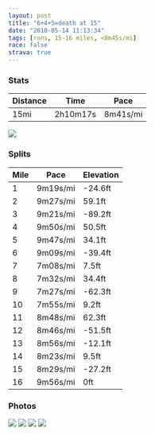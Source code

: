 ```yaml
---
layout: post
title: "6+4+5=death at 15"
date: "2018-05-14 11:13:34"
tags: [runs, 15-16 miles, <8m45s/mi]
race: false
strava: true
---
```


### Stats

| Distance | Time | Pace |
|----------|------|------|
|15mi|2h10m17s|8m41s/mi|

<img src='https://maps.googleapis.com/maps/api/staticmap?maptype=roadmap&path=enc:}_ywFffpbMwK_Gz@{LaOqL|@oJsA{E_KsLeMQwGcJ}O}D}O}LiCiHF{IkDiDkYmQcSh@cMkMcLm@kFcHqAjAzA`Gq@~BuMiGeF|GUpMdCp@vCkGhJ]vDtItErDbDbKvK~F`EdGzFx@jHnOdVjB`FnIzLvCzP`WxOx@vBfHzNbHnNnPbDi@vD}Gf@gIoNmKj@qLgAsDgNmNwJTmFmImOiDkQkNcCiHLwHeCaDm[}RqRr@yL_MuMaA{D}G{ApAzApFo@lC{NuFkDlFiApJnC~DnD_HtJMrDlJbElCjDhK`LnGxBvEvHpAbDzJbDzDlPAbEfCtDzG|Ix@|S~YlO`A`CzGnOxHbNxOrDqAbFeO|De@xJ_UnACvNbItKzKpq@p_@fUtSjX~LpCdE|a@pIzAu@&key=AIzaSyC1MId7bFpkLXNAaYhBSTb8jLyiSqzbDtM&size=800x800&markers=color:yellow|label:S|40.76559,-73.98004&markers=color:green|label:F|40.736930000000015,-73.98997000000003'>

### Splits

| Mile | Pace | Elevation |
|------|------|-----------|
|1|9m19s/mi|-24.6ft|
|2|9m27s/mi|59.1ft|
|3|9m21s/mi|-89.2ft|
|4|9m50s/mi|50.5ft|
|5|9m47s/mi|34.1ft|
|6|9m09s/mi|-39.4ft|
|7|7m08s/mi|7.5ft|
|8|7m32s/mi|34.4ft|
|9|7m27s/mi|-62.3ft|
|10|7m55s/mi|9.2ft|
|11|8m48s/mi|62.3ft|
|12|8m46s/mi|-51.5ft|
|13|8m56s/mi|-12.1ft|
|14|8m23s/mi|9.5ft|
|15|8m29s/mi|-27.2ft|
|16|9m56s/mi|0ft|

### Photos
<img src='https://dgtzuqphqg23d.cloudfront.net/8LY8QScGCs3v7J4RNqjEwaQtZH3TsHU-zHUo4RrEJwY-539x768.jpg'>

<img src='https://dgtzuqphqg23d.cloudfront.net/EQa5EEgTS9hfYEUZpJ_Rck8etB5aLUc4B2vD8VKDvv4-577x768.jpg'>

<img src='https://dgtzuqphqg23d.cloudfront.net/q6wYkGnAjROqtL1Xu8dQbBD2qYlT9sWF3VQPwr7hQZQ-577x768.jpg'>

<img src='https://dgtzuqphqg23d.cloudfront.net/kdBwJOa0B8bFodU4I0NR11Qi4cUSakipORe0fXl-8AQ-577x768.jpg'>
